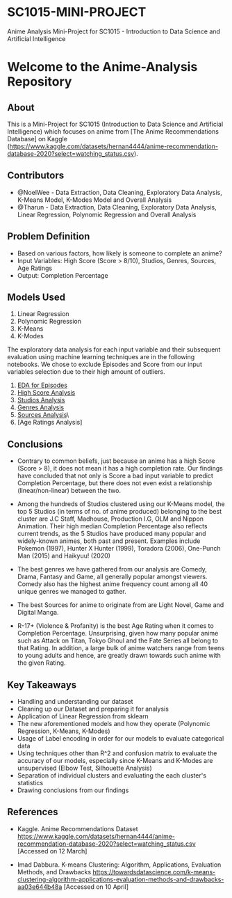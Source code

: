 # SC1015-MINI-PROJECT
Anime Analysis Mini-Project for SC1015 - Introduction to Data Science and Artificial Intelligence

# Welcome to the Anime-Analysis Repository

## About

This is a Mini-Project for SC1015 (Introduction to Data Science and Artificial Intelligence) which focuses on anime from [The Anime Recommendations Database] on Kaggle (https://www.kaggle.com/datasets/hernan4444/anime-recommendation-database-2020?select=watching_status.csv). 
  
## Contributors

- @NoelWee -  Data Extraction, Data Cleaning, Exploratory Data Analysis, K-Means Model, K-Modes Model and Overall Analysis
- @Tharun - Data Extraction, Data Cleaning, Exploratory Data Analysis, Linear Regression, Polynomic Regression and Overall Analysis

## Problem Definition

- Based on various factors, how likely is someone to complete an anime?
- Input Variables: High Score (Score > 8/10), Studios, Genres, Sources, Age Ratings
- Output: Completion Percentage

## Models Used

1. Linear Regression
2. Polynomic Regression
3. K-Means
4. K-Modes

The exploratory data analysis for each input variable and their subsequent evaluation using machine learning techniques are in the following notebooks. We chose to exclude Episodes and Score from our input variables selection due to their high amount of outliers. 

1. [EDA for Episodes](https://github.com/nicklimmm/movie-analysis/blob/main/data-extraction.ipynb)
2. [High Score Analysis](https://github.com/nicklimmm/movie-analysis/blob/main/data-visualization.ipynb)
3. [Studios Analysis](https://github.com/nicklimmm/movie-analysis/blob/main/data-resampling-and-splitting.ipynb)
4. [Genres Analysis](https://github.com/nicklimmm/movie-analysis/blob/main/logistic-regression.ipynb)
5. [Sources Analysis](https://github.com/nicklimmm/movie-analysis/blob/main/neural-network.ipynb)\
6. [Age Ratings Analysis]

## Conclusions

- Contrary to common beliefs, just because an anime has a high Score (Score > 8), it does not mean it has a high completion rate. Our findings have concluded that not only is Score a bad input variable to predict Completion Percentage, but there does not even exist a relationship (linear/non-linear) between the two.

- Among the hundreds of Studios clustered using our K-Means model, the top 5 Studios (in terms of no. of anime produced) belonging to the best cluster are J.C Staff, Madhouse, Production I.G, OLM and Nippon Animation. Their high median Completion Percentage also reflects current trends, as the 5 Studios have produced many popular and widely-known animes, both past and present. Examples include Pokemon (1997), Hunter X Hunter (1999), Toradora (2006), One-Punch Man (2015) and Haikyuu! (2020)

- The best genres we have gathered from our analysis are Comedy, Drama, Fantasy and Game, all generally popular amongst viewers. Comedy also has the highest anime frequency count among all 40 unique genres we managed to gather.

- The best Sources for anime to originate from are Light Novel, Game and Digital Manga.

- R-17+ (Violence & Profanity) is the best Age Rating when it comes to Completion Percentage. Unsurprising, given how many popular anime such as Attack on Titan, Tokyo Ghoul and the Fate Series all belong to that Rating. In addition, a large bulk of anime watchers range from teens to young adults and hence, are greatly drawn towards such anime with the given Rating.



## Key Takeaways

- Handling and understanding our dataset
- Cleaning up our Dataset and preparing it for analysis
- Application of Linear Regression from sklearn
- The new aforementioned models and how they operate (Polynomic Regression, K-Means, K-Modes)
- Usage of Label encoding in order for our models to evaluate categorical data
- Using techniques other than R^2 and confusion matrix to evaluate the accuracy of our models, especially since K-Means and K-Modes are unsupervised (Elbow Test, Silhouette Analysis)
- Separation of individual clusters and evaluating the each cluster's statistics
- Drawing conclusions from our findings


## References

- Kaggle. Anime Recommendations Dataset
https://www.kaggle.com/datasets/hernan4444/anime-recommendation-database-2020?select=watching_status.csv [Accessed on 12 March]


- Imad Dabbura. K-means Clustering: Algorithm, Applications, Evaluation Methods, and Drawbacks https://towardsdatascience.com/k-means-clustering-algorithm-applications-evaluation-methods-and-drawbacks-aa03e644b48a [Accessed on 10 April]

